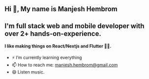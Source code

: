 ## Hi 👋, My name is **Manjesh Hembrom**
## I'm full stack web and mobile developer with over 2+ hands-on-experience. 

#### I like making things on **React/Nextjs** and **Flutter** 🤟😎. 

- ⚡ I’m currently learning everything
- 📫 How to reach me: manjesh.hembrom@gmail.com
- 😄 Listen music.

<!--
**mkhembrom/mkhembrom** is a ✨ _special_ ✨ repository because its `README.md` (this file) appears on your GitHub profile.




- 🔭 I’m currently working on ...
- 🌱 I’m currently learning ...
- 👯 I’m looking to collaborate on ...
- 🤔 I’m looking for help with ...
- 💬 Ask me about ...
- 📫 How to reach me: ...
- 😄 Pronouns: ...
- ⚡ Fun fact: ...
-->
